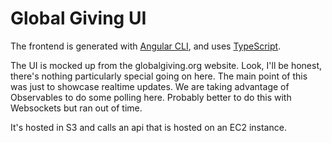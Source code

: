 # Global Giving UI

The frontend is generated with [Angular CLI](https://github.com/angular/angular-cli), and uses [TypeScript](https://www.typescriptlang.org).

The UI is mocked up from the globalgiving.org website. Look, I'll be honest, there's nothing particularly special going on here. The main point of this was just to showcase realtime updates. We are taking advantage of Observables to do some polling here. Probably better to do this with Websockets but ran out of time.

It's hosted in S3 and calls an api that is hosted on an EC2 instance.

